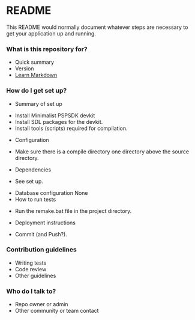 # README #

This README would normally document whatever steps are necessary to get your application up and running.

### What is this repository for? ###

* Quick summary
* Version
* [Learn Markdown](https://bitbucket.org/tutorials/markdowndemo)

### How do I get set up? ###

* Summary of set up
- Install Minimalist PSPSDK devkit
- Install SDL packages for the devkit.
- Install tools (scripts) required for compilation.
* Configuration
- Make sure there is a compile directory one directory above the source directory.
* Dependencies
- See set up.
* Database configuration
None
* How to run tests
- Run the remake.bat file in the project directory.
* Deployment instructions
- Commit (and Push?).

### Contribution guidelines ###

* Writing tests
* Code review
* Other guidelines

### Who do I talk to? ###

* Repo owner or admin
* Other community or team contact